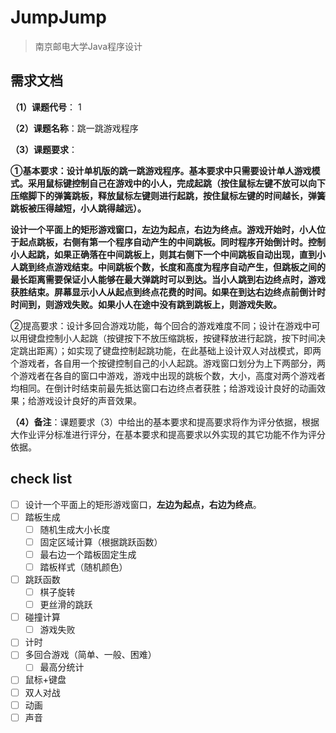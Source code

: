 # JumpJump

> 南京邮电大学Java程序设计

## 需求文档

**（1）课题代号**： 1

**（2）课题名称**：跳一跳游戏程序

**（3）课题要求**：

**①基本要求：设计单机版的跳一跳游戏程序。基本要求中只需要设计单人游戏模式。采用鼠标键控制自己在游戏中的小人，完成起跳（按住鼠标左键不放可以向下压缩脚下的弹簧跳板，释放鼠标左键则进行起跳，按住鼠标左键的时间越长，弹簧跳板被压得越短，小人跳得越远）。**

**设计一个平面上的矩形游戏窗口，左边为起点，右边为终点。游戏开始时，小人位于起点跳板，右侧有第一个程序自动产生的中间跳板。同时程序开始倒计时。控制小人起跳，如果正确落在中间跳板上，则其右侧下一个中间跳板自动出现，直到小人跳到终点游戏结束。中间跳板个数，长度和高度为程序自动产生，但跳板之间的最长距离需要保证小人能够在最大弹跳时可以到达。当小人跳到右边终点时，游戏获胜结束。屏幕显示小人从起点到终点花费的时间。如果在到达右边终点前倒计时时间到，则游戏失败。如果小人在途中没有跳到跳板上，则游戏失败。**

②提高要求：设计多回合游戏功能，每个回合的游戏难度不同；设计在游戏中可以用键盘控制小人起跳（按键按下不放压缩跳板，按键释放进行起跳，按下时间决定跳出距离）；如实现了键盘控制起跳功能，在此基础上设计双人对战模式，即两个游戏者，各自用一个按键控制自己的小人起跳。游戏窗口划分为上下两部分，两个游戏者在各自的窗口中游戏，游戏中出现的跳板个数，大小，高度对两个游戏者均相同。在倒计时结束前最先抵达窗口右边终点者获胜；给游戏设计良好的动画效果；给游戏设计良好的声音效果。

**（4）备注**：课题要求（3）中给出的基本要求和提高要求将作为评分依据，根据大作业评分标准进行评分，在基本要求和提高要求以外实现的其它功能不作为评分依据。

## check list

- [ ]  设计一个平面上的矩形游戏窗口，**左边为起点，右边为终点**。
- [ ]  踏板生成
    - [ ]  随机生成大小长度
    - [ ]  固定区域计算（根据跳跃函数）
    - [ ]  最右边一个踏板固定生成
    - [ ]  踏板样式（随机颜色）
- [ ]  跳跃函数
    - [ ]  棋子旋转
    - [ ]  更丝滑的跳跃
- [ ]  碰撞计算
    - [ ]  游戏失败
- [ ]  计时
- [ ]  多回合游戏（简单、一般、困难）
    - [ ]  最高分统计
- [ ]  鼠标+键盘
- [ ]  双人对战
- [ ]  动画
- [ ]  声音